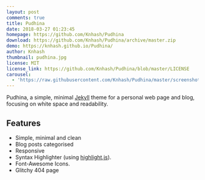 ```yaml
---
layout: post
comments: true
title: Pudhina
date: 2018-03-27 01:23:45
homepage: https://github.com/Knhash/Pudhina
download: https://github.com/Knhash/Pudhina/archive/master.zip
demo: https://knhash.github.io/Pudhina/
author: Knhash
thumbnail: pudhina.jpg
license: MIT
license_link: https://github.com/Knhash/Pudhina/blob/master/LICENSE
carousel:
  - 'https://raw.githubusercontent.com/Knhash/Pudhina/master/screenshots/home.png?raw=true'
---
```


Pudhina, a simple, minimal [Jekyll](https://jekyllrb.com) theme for a personal web page and blog, focusing on white space and readability.

## Features

* Simple, minimal and clean
* Blog posts categorised
* Responsive
* Syntax Highlighter (using [highlight.js](https://highlightjs.org/)).
* Font-Awesome Icons.
* Glitchy 404 page
